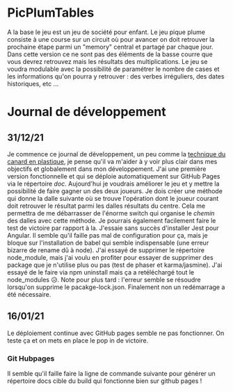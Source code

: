 # PicPlumTables
A la base le jeu est un jeu de société pour enfant. 
Le jeu pique plume consiste à une course sur un circuit où pour avancer on doit retrouver la prochaine étape parmi un "memory" central et partagé par chaque jour. Dans cette version ce ne sont pas des éléments de la basse courre que vous devrez retrouvez mais les résultats des multiplications. 
Le jeu se voudra modulable avec la possibilité de paramétrer le nombre de cases et les informations qu'on pourra y retrouver : des verbes irréguliers, des dates historiques, etc ...

# Journal de développement
## 31/12/21
Je commence ce journal de développement, un peu comme la [technique du  canard en plastique](https://fr.wikipedia.org/wiki/M%C3%A9thode_du_canard_en_plastique), je pense qu'il va m'aider à y voir plus clair dans mes objectifs et globalement dans mon développement. J'ai une première version fonctionnelle et qui se déploie automatiquement sur GitHub Pages via le répertoire *doc*. Aujourd'hui je voudrais améliorer le jeu et y mettre la possibilité de faire gagner un des deux joueurs. Je dois créer une méthode qui donne la dalle suivante où se trouve l'opération dont le joueur courant doit retrouver le résultat parmi les dalles résultats du centre. Cela me permettra de me débarrasser de l'énorme switch qui organise le *chemin* des dalles avec cette méthode. Je pourrais également facilement faire le test de victoire par rapport à la. J'essaie sans succès d'installer Jest pour Angular. Il semble qu'il faille pas mal de configuration pour ça, mais je bloque sur l'installation de babel qui semble indispensable (une erreur bizarre de rename dû à node). J'ai essayé de supprimer le répertoire node_module, mais j'ai voulu en profiter pour essayer de supprimer des package que je n'utilise plus ou pas (test de phaser et karma/jasmine). J'ai essayé de le faire via npm uninstall mais ça a retéléchargé tout le node_modules 😥. Note pour plus tard : l'erreur semble se résoudre lorsqu'on supprime le pacakge-lock.json. Finalement non un redémarrage a été nécessaire.

## 16/01/21
Le déploiement continue avec GitHub pages semble ne pas fonctionner. On teste ça et on mets en place le pop in de victoire.

### Git Hubpages
Il semble qu'il faille faire la ligne de commande suivante pour générer un répertoire docs cible du build qui fonctionne bien sur github pages !

